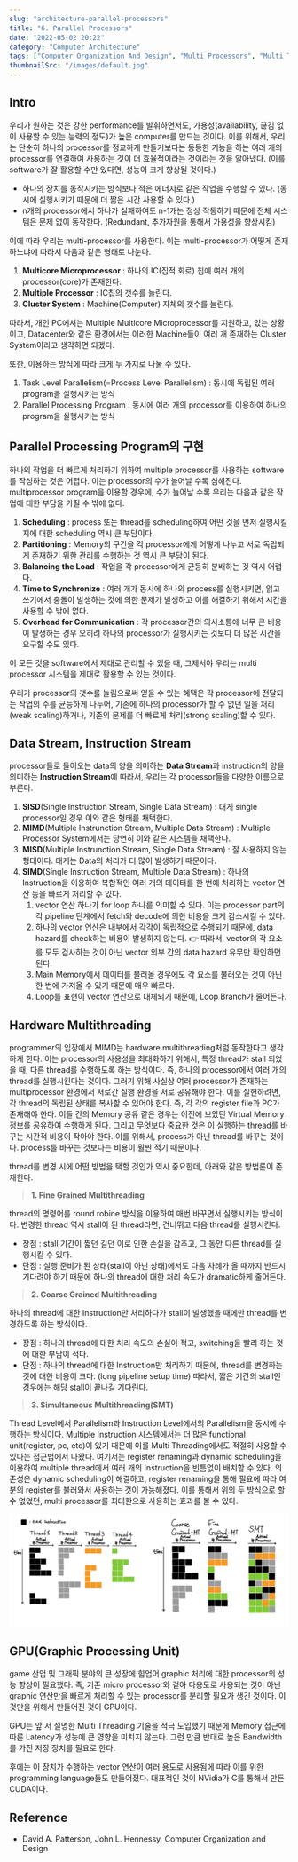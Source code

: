 ```yaml
---
slug: "architecture-parallel-processors"
title: "6. Parallel Processors"
date: "2022-05-02 20:22"
category: "Computer Architecture"
tags: ["Computer Organization And Design", "Multi Processors", "Multi Threading", "MTU"]
thumbnailSrc: "/images/default.jpg"
---
```


## Intro

우리가 원하는 것은 강한 performance를 발휘하면서도, 가용성(availability, 끊김 없이 사용할 수 있는 능력의 정도)가 높은 computer를 만드는 것이다. 이를 위해서, 우리는 단순히 하나의 processor를 정교하게 만들기보다는 동등한 기능을 하는 여러 개의 processor를 연결하여 사용하는 것이 더 효율적이라는 것이라는 것을 알아냈다. (이를 software가 잘 활용할 수만 있다면, 성능이 크게 향상될 것이다.)

- 하나의 장치를 동작시키는 방식보다 적은 에너지로 같은 작업을 수행할 수 있다. (동시에 실행시키기 때문에 더 짧은 시간 사용할 수 있다.)
- n개의 processor에서 하나가 실패하여도 n-1개는 정상 작동하기 때문에 전체 시스템은 문제 없이 동작한다. (Redundant, 추가자원을 통해서 가용성을 향상시킴)

이에 따라 우리는 multi-processor를 사용한다.
이는 multi-processor가 어떻게 존재하느냐에 따라서 다음과 같은 형태로 나눈다.

1. **Multicore Microprocessor** : 하나의 IC(집적 회로) 칩에 여러 개의 processor(core)가 존재한다.
2. **Multiple Processor** : IC칩의 갯수를 늘린다.
3. **Cluster System** : Machine(Computer) 자체의 갯수를 늘린다.

따라서, 개인 PC에서는 Multiple Multicore Microprocessor를 지원하고, 있는 상황이고, Datacenter와 같은 환경에서는 이러한 Machine들이 여러 개 존재하는 Cluster System이라고 생각하면 되겠다.

또한, 이용하는 방식에 따라 크게 두 가지로 나눌 수 있다.

1. Task Level Parallelism(=Process Level Parallelism) : 동시에 독립된 여러 program을 실행시키는 방식
2. Parallel Processing Program : 동시에 여러 개의 processor를 이용하여 하나의 program을 실행시키는 방식

## Parallel Processing Program의 구현

하나의 작업을 더 빠르게 처리하기 위하여 multiple processor를 사용하는 software를 작성하는 것은 어렵다. 이는 processor의 수가 늘어날 수록 심해진다. multiprocessor program을 이용할 경우에, 수가 늘어날 수록 우리는 다음과 같은 작업에 대한 부담을 가질 수 밖에 없다.

1. **Scheduling** : process 또는 thread를 scheduling하여 어떤 것을 먼저 실행시킬지에 대한 scheduling 역시 큰 부담이다.
2. **Partitioning** : Memory의 구간을 각 processor에게 어떻게 나누고 서로 독립되게 존재하기 위한 관리를 수행하는 것 역시 큰 부담이 된다.
3. **Balancing the Load** : 작업을 각 processor에게 균등히 분배하는 것 역시 어렵다.
4. **Time to Synchronize** : 여러 개가 동시에 하나의 process를 실행시키면, 읽고 쓰기에서 충돌이 발생하는 것에 의한 문제가 발생하고 이를 해결하기 위해서 시간을 사용할 수 밖에 없다.
5. **Overhead for Communication** : 각 processor간의 의사소통에 너무 큰 비용이 발생하는 경우 오히려 하나의 processor가 실행시키는 것보다 더 많은 시간을 요구할 수도 있다.

이 모든 것을 software에서 제대로 관리할 수 있을 때, 그제서야 우리는 multi processor 시스템을 제대로 활용할 수 있는 것이다.

우리가 processor의 갯수를 늘림으로써 얻을 수 있는 혜택은 각 processor에 전달되는 작업의 수를 균등하게 나누어, 기존에 하나의 processor가 할 수 없던 일을 처리(weak scaling)하거나, 기존의 문제를 더 빠르게 처리(strong scaling)할 수 있다.

## Data Stream, Instruction Stream

processor들로 들어오는 data의 양을 의미하는 **Data Stream**과 instruction의 양을 의미하는 **Instruction Stream**에 따라서, 우리는 각 processor들을 다양한 이름으로 부른다.

1. **SISD**(Single Instruction Stream, Single Data Stream) : 대게 single processor일 경우 이와 같은 형태를 채택한다.
2. **MIMD**(Multiple Instrunction Stream, Multiple Data Stream) : Multiple Processor System에서는 당연히 이와 같은 시스템을 채택한다.
3. **MISD**(Multiple Instrunction Stream, Single Data Stream) : 잘 사용하지 않는 형태이다. 대게는 Data의 처리가 더 많이 발생하기 때문이다.
4. **SIMD**(Single Instruction Stream, Multiple Data Stream) : 하나의 Instruction을 이용하여 복합적인 여러 개의 데이터를 한 번에 처리하는 vector 연산 등을 빠르게 처리할 수 있다.
   1. vector 연산 하나가 for loop 하나를 의미할 수 있다. 이는 processor part의 각 pipeline 단계에서 fetch와 decode에 의한 비용을 크게 감소시킬 수 있다.
   2. 하나의 vector 연산은 내부에서 각각이 독립적으로 수행되기 때문에, data hazard를 check하는 비용이 발생하지 않는다. 👉 따라서, vector의 각 요소를 모두 검사하는 것이 아닌 vector 외부 간의 data hazard 유무만 확인하면 된다.
   3. Main Memory에서 데이터를 불러올 경우에도 각 요소를 불러오는 것이 아닌 한 번에 가져올 수 있기 때문에 매우 빠르다.
   4. Loop를 표현이 vector 연산으로 대체되기 때문에, Loop Branch가 줄어든다.

## Hardware Multithreading

programmer의 입장에서 MIMD는 hardware multithreading처럼 동작한다고 생각하게 한다. 이는 processor의 사용성을 최대화하기 위해서, 특정 thread가 stall 되었을 때, 다른 thread를 수행하도록 하는 방식이다. 즉, 하나의 processor에서 여러 개의 thread를 실행시킨다는 것이다. 그러기 위해 사실상 여러 processor가 존재하는 multiprocessor 환경에서 서로간 실행 환경을 서로 공유해야 한다. 이를 실현하려면, 각 thread의 독립된 상태를 복사할 수 있어야 한다. 즉, 각 각의 register file과 PC가 존재해야 한다. 이들 간의 Memory 공유 같은 경우는 이전에 보았던 Virtual Memory 정보를 공유하여 수행하게 된다. 그리고 무엇보다 중요한 것은 이 실행하는 thread를 바꾸는 시간적 비용이 작아야 한다. 이를 위해서, process가 아닌 thread를 바꾸는 것이다. process를 바꾸는 것보다는 비용이 훨씬 적기 때문이다.

thread를 변경 시에 어떤 방법을 택할 것인가 역시 중요한데, 아래와 같은 방법론이 존재한다.

> **1. Fine Grained Multithreading**

thread의 명령어를 round robine 방식을 이용하여 매번 바꾸면서 실행시키는 방식이다. 변경한 thread 역시 stall이 된 thread라면, 건너뛰고 다음 thread를 실행시킨다.

- 장점 : stall 기간이 짧던 길던 이로 인한 손실을 감추고, 그 동안 다른 thread를 실행시킬 수 있다.
- 단점 : 실행 준비가 된 상태(stall이 아닌 상태)에서도 다음 차례가 올 때까지 반드시 기다려야 하기 때문에 하나의 thread에 대한 처리 속도가 dramatic하게 줄어든다.

> **2. Coarse Grained Multithreading**

하나의 thread에 대한 Instruction만 처리하다가 stall이 발생했을 때에만 thread를 변경하도록 하는 방식이다.

- 장점 : 하나의 thread에 대한 처리 속도의 손실이 적고, switching을 빨리 하는 것에 대한 부담이 적다.
- 단점 : 하나의 thread에 대한 Instruction만 처리하기 때문에, thread를 변경하는 것에 대한 비용이 크다. (long pipeline setup time) 따라서, 짧은 기간의 stall인 경우에는 해당 stall이 끝나길 기다린다.

> **3. Simultaneous Multithreading(SMT)**

Thread Level에서 Parallelism과 Instruction Level에서의 Parallelism을 동시에 수행하는 방식이다. Multiple Instruction 시스템에서는 더 많은 functional unit(register, pc, etc)이 있기 때문에 이를 Multi Threading에서도 적절히 사용할 수 있다는 접근법에서 나왔다. 여기서는 register renaming과 dynamic scheduling을 이용하여 multiple thread에서 여러 개의 Instruction을 빈틈없이 배치할 수 있다. 의존성은 dynamic scheduling이 해결하고, register renaming을 통해 필요에 따라 여분의 register를 불러와서 사용하는 것이 가능해졌다. 이를 통해서 위의 두 방식으로 할 수 없었던, multi processor를 최대한으로 사용하는 효과를 볼 수 있다.

![multi-threading](/images/multi-threading.png)

## GPU(Graphic Processing Unit)

game 산업 및 그래픽 분야의 큰 성장에 힘업어 graphic 처리에 대한 processor의 성능 향상이 필요했다. 즉, 기존 micro processor와 겉아 다용도로 사용되는 것이 아닌 graphic 연산만을 빠르게 처리할 수 있는 processor를 분리할 필요가 생긴 것이다. 이것만을 위해서 만들어진 것이 GPU이다.

GPU는 앞 서 설명한 Multi Threading 기술을 적극 도입했기 때문에 Memory 접근에 따른 Latency가 성능에 큰 영향을 미치지 않는다. 그런 만큼 반대로 높은 Bandwidth를 가진 저장 장치를 필요로 한다.

후에는 이 장치가 수행하는 vector 연산이 여러 용도로 사용됨에 따라 이를 위한 programming language들도 만들어졌다. 대표적인 것이 NVidia가 C를 통해서 만든 CUDA이다.

## Reference

- David A. Patterson, John L. Hennessy, Computer Organization and Design
